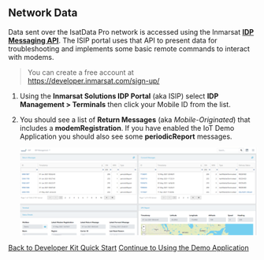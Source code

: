 ## Network Data

Data sent over the IsatData Pro network is accessed using the Inmarsat
[**IDP Messaging API**](https://developer.inmarsat.com/technology/idp/idp-messaging-api/).
The ISIP portal uses that API to present data for troubleshooting and implements
some basic remote commands to interact with modems.
>You can create a free account at https://developer.inmarsat.com/sign-up/

1. Using the **Inmarsat Solutions IDP Portal** (aka ISIP) select
**IDP Management > Terminals** then click your Mobile ID from the list.

2. You should see a list of **Return Messages** (aka *Mobile-Originated*) that
includes a **modemRegistration**. If you have enabled the IoT Demo Application
you should also see some **periodicReport** messages.

    ![Network Data](./media/network-data.png)

[Back to Developer Kit Quick Start](../README.md#Getting-Started)
[Continue to Using the Demo Application](./demo-application.md)